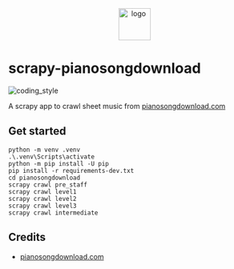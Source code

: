 <div align="center">
    <img src="https://pianosongdownload.com/wpimages/wp2752df2f_06.png" alt="logo" height="64">
</div>

# scrapy-pianosongdownload

![coding_style](https://img.shields.io/badge/code%20style-black-000000.svg)

A scrapy app to crawl sheet music from [pianosongdownload.com][1]

## Get started

    python -m venv .venv
    .\.venv\Scripts\activate
    python -m pip install -U pip
    pip install -r requirements-dev.txt
    cd pianosongdownload
    scrapy crawl pre_staff
    scrapy crawl level1
    scrapy crawl level2
    scrapy crawl level3
    scrapy crawl intermediate

## Credits

- [pianosongdownload.com][1]

[1]: https://pianosongdownload.com
